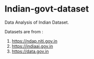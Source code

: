 # Indian-govt-dataset
Data Analysis of Indian Dataset.

Datasets are from : 
1. https://ndap.niti.gov.in
2. https://indiaai.gov.in
3. https://data.gov.in
